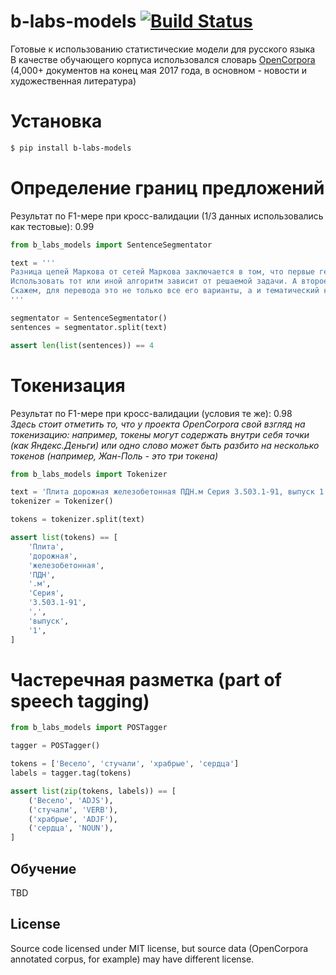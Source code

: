 # b-labs-models [![Build Status](https://travis-ci.org/bureaucratic-labs/models.svg?branch=master)](https://travis-ci.org/bureaucratic-labs/models)

Готовые к использованию статистические модели для русского языка  
В качестве обучающего корпуса использовался словарь [OpenCorpora](http://opencorpora.org/) (4,000+ документов на конец мая 2017 года, в основном - новости и художественная литература)  

# Установка
```bash
$ pip install b-labs-models
```

# Определение границ предложений

Результат по F1-мере при кросс-валидации (1/3 данных использовались как тестовые): 0.99  

```python
from b_labs_models import SentenceSegmentator

text = '''
Разница цепей Маркова от сетей Маркова заключается в том, что первые генеративны (т.е. предсказывают вероятность следующего шага), а вторые — дискриминатины, т.е. рассчитывают вероятность текущего состояния.
Использовать тот или иной алгоритм зависит от решаемой задачи. А второе, и наиболее важное отличие — это то, что сети Маркова учитывают не только шаг (два и т.д.) вправо-влево по какому-либо из параметров, а по пучку взаимосвязанных параметров.
Скажем, для перевода это не только все его варианты, а и тематический контекст перевода, синтаксис и пр.
'''

segmentator = SentenceSegmentator()
sentences = segmentator.split(text)

assert len(list(sentences)) == 4
```

# Токенизация

Результат по F1-мере при кросс-валидации (условия те же): 0.98  
*Здесь стоит отметить то, что у проекта OpenCorpora свой взгляд на токенизацию: например, токены могут содержать внутри себя точки (как Яндекс.Деньги) или одно слово может быть разбито на несколько токенов (например, Жан-Поль - это три токена)*  

```python
from b_labs_models import Tokenizer

text = 'Плита дорожная железобетонная ПДН.м Серия 3.503.1-91, выпуск 1'
tokenizer = Tokenizer()

tokens = tokenizer.split(text)

assert list(tokens) == [
    'Плита',
    'дорожная',
    'железобетонная',
    'ПДН',
    '.м',
    'Серия',
    '3.503.1-91',
    ',',
    'выпуск',
    '1',
]

```

# Частеречная разметка (part of speech tagging)

```python
from b_labs_models import POSTagger

tagger = POSTagger()

tokens = ['Весело', 'стучали', 'храбрые', 'сердца']
labels = tagger.tag(tokens)

assert list(zip(tokens, labels)) == [
    ('Весело', 'ADJS'),
    ('стучали', 'VERB'),
    ('храбрые', 'ADJF'),
    ('сердца', 'NOUN'),
]
```

## Обучение

TBD

## License

Source code licensed under MIT license, but source data (OpenCorpora annotated corpus, for example) may have different license.
